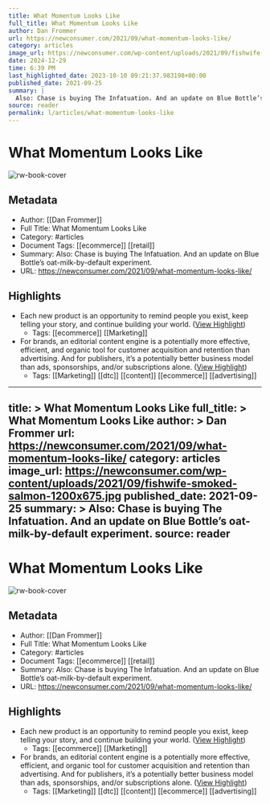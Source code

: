 ```yaml
---
title: What Momentum Looks Like
full_title: What Momentum Looks Like
author: Dan Frommer
url: https://newconsumer.com/2021/09/what-momentum-looks-like/
category: articles
image_url: https://newconsumer.com/wp-content/uploads/2021/09/fishwife-smoked-salmon-1200x675.jpg
date: 2024-12-29
time: 6:39 PM
last_highlighted_date: 2023-10-10 09:21:37.983198+00:00
published_date: 2021-09-25
summary: |
  Also: Chase is buying The Infatuation. And an update on Blue Bottle’s oat-milk-by-default experiment. 
source: reader
permalink: l/articles/what-momentum-looks-like
---
```

# What Momentum Looks Like

![rw-book-cover](https://newconsumer.com/wp-content/uploads/2021/09/fishwife-smoked-salmon-1200x675.jpg)

## Metadata
- Author: [[Dan Frommer]]
- Full Title: What Momentum Looks Like
- Category: #articles
- Document Tags: [[ecommerce]] [[retail]] 
- Summary: Also: Chase is buying The Infatuation. And an update on Blue Bottle’s oat-milk-by-default experiment. 
- URL: https://newconsumer.com/2021/09/what-momentum-looks-like/

## Highlights
- Each new product is an opportunity to remind people you exist, keep telling your story, and continue building your world. ([View Highlight](https://read.readwise.io/read/01hcce50nj4wb2szkk330y54qs))
    - Tags: [[ecommerce]] [[Marketing]] 
- For brands, an editorial content engine is a potentially more effective, efficient, and organic tool for customer acquisition and retention than advertising. And for publishers, it’s a potentially better business model than ads, sponsorships, and/or subscriptions alone. ([View Highlight](https://read.readwise.io/read/01hcce8kqgzkzbawnjtrm72ehh))
    - Tags: [[Marketing]] [[dtc]] [[content]] [[ecommerce]] [[advertising]] 


---
title: >
  What Momentum Looks Like
full_title: >
  What Momentum Looks Like
author: >
  Dan Frommer
url: https://newconsumer.com/2021/09/what-momentum-looks-like/
category: articles
image_url: https://newconsumer.com/wp-content/uploads/2021/09/fishwife-smoked-salmon-1200x675.jpg
published_date: 2021-09-25
summary: >
  Also: Chase is buying The Infatuation. And an update on Blue Bottle’s oat-milk-by-default experiment. 
source: reader
---
# What Momentum Looks Like

![rw-book-cover](https://newconsumer.com/wp-content/uploads/2021/09/fishwife-smoked-salmon-1200x675.jpg)

## Metadata
- Author: [[Dan Frommer]]
- Full Title: What Momentum Looks Like
- Category: #articles
- Document Tags: [[ecommerce]] [[retail]] 
- Summary: Also: Chase is buying The Infatuation. And an update on Blue Bottle’s oat-milk-by-default experiment. 
- URL: https://newconsumer.com/2021/09/what-momentum-looks-like/

## Highlights
- Each new product is an opportunity to remind people you exist, keep telling your story, and continue building your world. ([View Highlight](https://read.readwise.io/read/01hcce50nj4wb2szkk330y54qs))
    - Tags: [[ecommerce]] [[Marketing]] 
- For brands, an editorial content engine is a potentially more effective, efficient, and organic tool for customer acquisition and retention than advertising. And for publishers, it’s a potentially better business model than ads, sponsorships, and/or subscriptions alone. ([View Highlight](https://read.readwise.io/read/01hcce8kqgzkzbawnjtrm72ehh))
    - Tags: [[Marketing]] [[dtc]] [[content]] [[ecommerce]] [[advertising]] 


